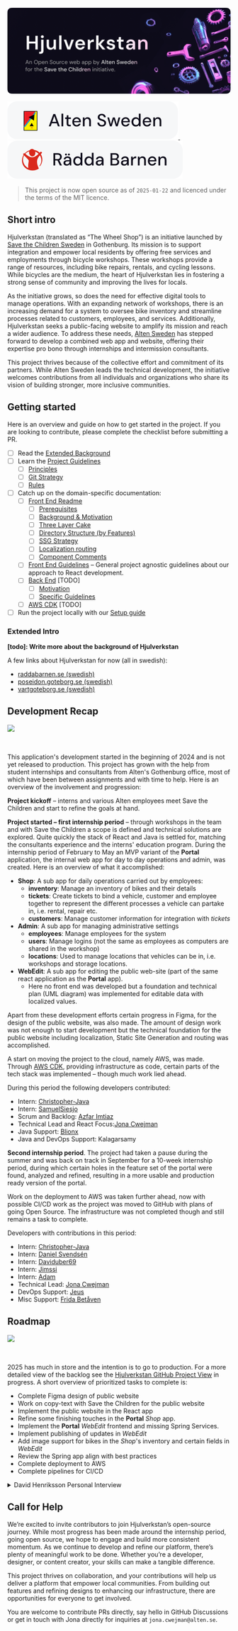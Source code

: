 ![Hjulverkstan header"](https://raw.githubusercontent.com/Hjulverkstan/.github/images/hjulverkstan-banner.png)

<p>
  <a href="https://www.alten.se" alt="Alten Sweden">
     <img src="https://raw.githubusercontent.com/Hjulverkstan/.github/images/badge-alten.svg" />
  </a>
 &nbsp;
  <a href="https://raddabarnen.se" alt="Rädda Barnen">
     <img src="https://raw.githubusercontent.com/Hjulverkstan/.github/images/badge-stc.svg" />
  </a>
</p>

> This project is now open source as of `2025-01-22` and licenced under the terms of the MIT licence.

## Short intro

Hjulverkstan (translated as “The Wheel Shop”) is an initiative launched by [Save the Children Sweden](rb.se) in Gothenburg. Its mission is to support integration and empower local residents by offering free services and employments through bicycle workshops. These workshops provide a range of resources, including bike repairs, rentals, and cycling lessons. While bicycles are the medium, the heart of Hjulverkstan lies in fostering a strong sense of community and improving the lives for locals.

As the initiative grows, so does the need for effective digital tools to manage operations. With an expanding network of workshops, there is an increasing demand for a system to oversee bike inventory and streamline processes related to customers, employees, and services. Additionally, Hjulverkstan seeks a public-facing website to amplify its mission and reach a wider audience. To address these needs, [Alten Sweden](www.alten.se) has stepped forward to develop a combined web app and website, offering their expertise pro bono through internships and intermission consultants.

This project thrives because of the collective effort and commitment of its partners. While Alten Sweden leads the technical development, the initiative welcomes contributions from all individuals and organizations who share its vision of building stronger, more inclusive communities.

## Getting started

Here is an overview and guide on how to get started in the project. If you are looking to contribute, please complete the checklist before submitting a PR.

* [ ] Read the [Extended Background](#extended-intro)
* [ ] Learn the [Project Guidelines](/GUIDELINES.md)
  * [ ] [Principles](/GUIDELINES.md#principles-)
  * [ ] [Git Strategy](/GUIDELINES.md#git-strategy-)
  * [ ] [Rules](/GUIDELINES.md#rules-)
* [ ] Catch up on the domain-specific documentation:
  * [ ] [Front End Readme](/web/README.md)
    * [ ] [Prerequisites](#prerequisites)
    * [ ] [Background & Motivation](#background--motivation)
    * [ ] [Three Layer Cake](#three-layer-cake)
    * [ ] [Directory Structure (by Features)](#directory-structure-by-features)
    * [ ] [SSG Strategy](#ssg-strategy)
    * [ ] [Localization routing](#localization-routing)
    * [ ] [Component Comments](#component-comments)
  * [ ] [Front End Guidelines](/web/GUIDELINES.md) – General project agnostic guidelines about our approach to React development.
  * [ ] [Back End](/main/README.md) [TODO]
      * [ ] [Motivation]()
      * [ ] [Specific Guidelines]()
  * [ ] [AWS CDK]() [TODO]
* [ ] Run the project locally with our [Setup guide](/SETUP.md)

### Extended Intro

**[todo]: Write more about the background of Hjulverkstan**

A few links about Hjulverkstan for now (all in swedish):

- [raddabarnen.se (swedish)](https://www.raddabarnen.se/vad-vi-gor/barn-i-sverige/bekampar-utanforskap/plv/hjulverkstan-plv/)
- [poseidon.goteborg.se (swedish)](https://poseidon.goteborg.se/nyheter/nu-oppnar-hjulverkstan-i-backa/)
- [vartgoteborg.se (swedish)](https://vartgoteborg.se/p/hjulverkstan-oppnar-i-backa/)

## Development Recap

 <a href="https://github.com/Hjulverkstan/hjulverkstan/blob/main/.screenshots/" alt="Project screenshots">
     <img src="https://raw.githubusercontent.com/Hjulverkstan/.github/images/screenshots.png" />
  </a>

<p>&nbsp;</p>

This application's development started in the beginning of 2024 and is not yet released to production. This project has grown with the help from student internships and consultants from Alten's Gothenburg office, most of which have been between assignments and with time to help. Here is an overview of the involvement and progression:

**Project kickoff** – interns and various Alten employees meet Save the Children and start to refine the goals at hand.

**Project started – first internship period** – through workshops in the team and with Save the Children a scope is defined and technical solutions are explored. Quite quickly the stack of React and Java is settled for, matching the consultants experience and the interns' education program. During the internship period of February to May an MVP variant of the **Portal** application, the internal web app for day to day operations and admin, was created. Here is an overview of what it accomplished:

- **Shop**: A sub app for daily operations carried out by employees:
  - **inventory**: Manage an inventory of bikes and their details
  - **tickets**: Create tickets to bind a vehicle, customer and employee together to represent the different processes a vehicle can partake in, i.e. rental, repair etc.
  - **customers**: Manage customer information for integration with *tickets*
- **Admin**: A sub app for managing administrative settings 
  - **employees**: Manage employees for the system 
  - **users**: Manage logins (not the same as employees as computers are shared in the workshop)
  - **locations**: Used to manage locations that vehicles can be in, i.e. workshops and storage locations.
- **WebEdit**: A sub app for editing the public web-site (part of the same react application as the **Portal** app).
  - Here no front end was developed but a foundation and technical plan (UML diagram) was implemented for editable data with localized values.

Apart from these development efforts certain progress in Figma, for the design of the public website, was also made. The amount of design work was not enough to start development but the technical foundation for the public website including localization, Static Site Generation and routing was accomplished.

A start on moving the project to the cloud, namely AWS, was made. Through [AWS CDK](docs.aws.amazon.com/cdk/v2), providing infrastructure as code, certain parts of the tech stack was implemented – though much work lied ahead.

During this period the following developers contributed:

- Intern: [Christopher-Java](https://github.com/orgs/Hjulverkstan/people/Christopher-Java)
- Intern: [SamuelSiesjo](https://github.com/orgs/Hjulverkstan/people/SamuelSiesjo)
- Scrum and Backlog: [Azfar Imtiaz](https://github.com/orgs/Hjulverkstan/people/azfar-imtiaz)
- Technical Lead and React Focus:[Jona Cwejman](https://github.com/orgs/Hjulverkstan/people/Cwejman)
- Java Support: [Blionx](https://github.com/orgs/Hjulverkstan/people/Blionx)
- Java and DevOps Support: Kalagarsamy

**Second internship period**. The project had taken a pause during the summer and was back on track in September for a 10-week internship period, during which certain holes in the feature set of the portal were found, analyzed and refined, resulting in a more usable and production ready version of the portal.

Work on the deployment to AWS was taken further ahead, now with possible CI/CD work as the project was moved to GitHub with plans of going Open Source. The infrastructure was not completed though and still remains a task to complete.

Developers with contributions in this period:

- Intern: [Christopher-Java](https://github.com/orgs/Hjulverkstan/people/Christopher-Java)
- Intern: [Daniel Svendsén](https://github.com/orgs/Hjulverkstan/people/daniel-svendsen)
- Intern: [Daviduber69](https://github.com/Daviduber69)
- Intern: [Jimssi](https://github.com/orgs/Hjulverkstan/people/jimmsi)
- Intern: [Adam](https://github.com/orgs/Hjulverkstan/people/Madasa-cell)
- Technical Lead: [Jona Cwejman](https://github.com/orgs/Hjulverkstan/people/Cwejman)
- DevOps Support: [Jeus](https://github.com/orgs/Hjulverkstan/people/jeus)
- Misc Support: [Frida Betåven](https://github.com/orgs/Hjulverkstan/people/stortoppen)

## Roadmap

 <a href="https://github.com/orgs/Hjulverkstan/projects/1/" alt="Project backlog">
     <img src="https://raw.githubusercontent.com/Hjulverkstan/.github/images/backlogs.png" />
  </a>

<p>&nbsp;</p>

2025 has much in store and the intention is to go to production. For a more detailed view of the backlog see the [Hjulverkstan GitHub Project View](https://github.com/orgs/Hjulverkstan/projects/1) in progress. A short overview of prioritized tasks to complete is:

* Complete Figma design of public website
* Work on copy-text with Save the Children for the public website
* Implement the public website in the React app
* Refine some finishing touches in the **Portal** *Shop* app.
* Implement the **Portal** *WebEdit* frontend and missing Spring Services.
* Implement publishing of updates in *WebEdit*
* Add image support for bikes in the *Shop*'s inventory and certain fields in *WebEdit*
* Review the Spring app align with best practices
* Complete deployment to AWS
* Complete pipelines for CI/CD

<details>
  <summary>David Henriksson Personal Interview</summary>
  
  ```
  ===============Hello - it's me=================
  _ -_Personal interview by David Swagricksson_-_
  =====================*~*=======================
    
  Before starting coding I wish that I had a better grasp of  
  the projects data flow. Like take my time and look at the flow process  
  of backend> api layer> frontend. So I would take some time to just look  
  through it all, and maybe try out requests from start to end in that order.  
  And log/sout and look what happens.  

  Since React is entirely new for most of interns from Yrgo, of course learning  
  the basics of that is mandatory. I think I actually did what I could to   
  grasp it relatively basic in the amount of time I had.  
  Something to note is that the basics of it only got me so far since Hjulverkstans frontend  
  code is, for a beginner, very refined and complex.  
  So after learning the basics you just have to start coding and look up all  
  the things in the code you don't understand.  
  Whenever you start a new task, make sure you understand all of it, so that  
  you don't just rush it to get tasks done. The internship is an insanely   
  valuable time to actually learn stuff. Especially React.  

  TypeScript isn't something I'd waste too much time learning, I think you'll get   
  the gist of it as you go. You'll probably encouter alot of red lines everywhere  
  and learning why they pop up will prbably give you an idea of what's up.  

  I would also look through all the backend code more thoroughly. The backend  
  is created by interns in JAVA22, and JAVA23 (to some degree) but JAVA22 did basically all of the ground work.
  And all the Java used there is something we students already are   
  familiar with from school. But all the DTOs was kind of confusing to me at first,  
  and still are, seeing as the code is probably overly deliberate and duplicated,  
  espcially in the Service implementations, and could be refactored and simplified by a lot.  

  Learn what SSR, CSR and SSG is and look through the javascript files (dev.js, build.js).  
  Then examine how these rendering strategies are implemented in the codebase.  
  And also learn what the frick Hydration is.  

  So basically; Get a better grasp of what's going on. I believe I just kind of started  
  doing and learning along the way, but it took a while to understand the whole process of  
  the app. But maybe that's what it's supposed to be like in an entirely new project  
  with new libraries and tools.
  ```
  </details>

## Call for Help

We’re excited to invite contributors to join Hjulverkstan’s open-source journey. While most progress has been made around the internship period, going open source, we hope to engage and build more consistent momentum. As we continue to develop and refine our platform, there’s plenty of meaningful work to be done. Whether you’re a developer, designer, or content creator, your skills can make a tangible difference.

This project thrives on collaboration, and your contributions will help us deliver a platform that empower local communities. From building out features and refining designs to enhancing our infrastructure, there are opportunities for everyone to get involved.

You are welcome to contribute PRs directly, say hello in GitHub Discussions or get in touch with Jona directly for inquiries at `jona.cwejman@alten.se`.

